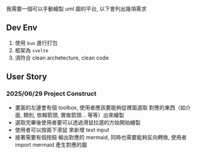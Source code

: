 我需要一個可以手動繪製 uml 圖的平台, 以下會列出幾項需求

## Dev Env
1. 使用 `bun` 進行打包
2. 框架為 `svelte`
3. 須符合 clean archetecture, clean code

## User Story
### 2025/06/29 Project Construct
- 畫面的左邊會有個 toolbox,  使用者應該要能夠從裡面選取 對應的東西（如介面, 類別, 依賴箭頭, 實做箭頭... 等等）出來繪製
- 選取完畢後使用者要可以透過滑鼠拉選的方始開始繪製
- 使用者可以按兩下滑鼠 來新增 text input 
- 接著需要有個按鈕 輸出對應的 mermaid, 同時也需要能夠反向轉換, 使用者 import  mermaid 產生對應的圖
